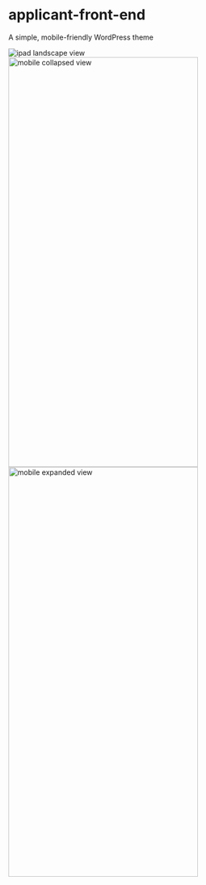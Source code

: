 # applicant-front-end
A simple, mobile-friendly WordPress theme

<img src="https://user-images.githubusercontent.com/12526108/90808024-63efae00-e2ed-11ea-83b3-c1318b61e48c.png" alt="ipad landscape view">

<img src="https://user-images.githubusercontent.com/12526108/90808829-9d74e900-e2ee-11ea-9fb8-87d3575f3ee8.png" alt="mobile collapsed view" width="375" height="812">

<img src="https://user-images.githubusercontent.com/12526108/91301596-2e2a4980-e773-11ea-86d0-d62f0ba51804.png" alt="mobile expanded view" width="375" height="812">
